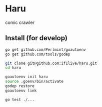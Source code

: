# Haru
comic crawler

## Install (for develop)

```bash
go get github.com/Perlmint/goautoenv
go get github.com/tools/godep

git clone git@github.com:if1live/haru.git
cd haru

goautoenv init haru
source .goenv/bin/activate
godep restore
goautoenv link

go test ./...
```
